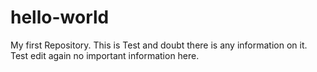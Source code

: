 # hello-world
My first Repository. This is Test and doubt there is any information on it. 
Test edit again no important information here. 

